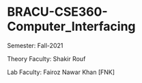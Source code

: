 # BRACU-CSE360-Computer_Interfacing

Semester: Fall-2021

Theory Faculty: Shakir Rouf

Lab Faculty: Fairoz Nawar Khan [FNK]
